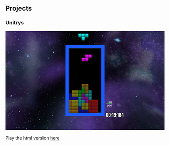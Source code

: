 ## Projects

### Unitrys

![Unitrys](/assets/img/unitrys.png "Unitrys")

Play the html version [here](https://gonendo.github.io/unitrys/index.html)